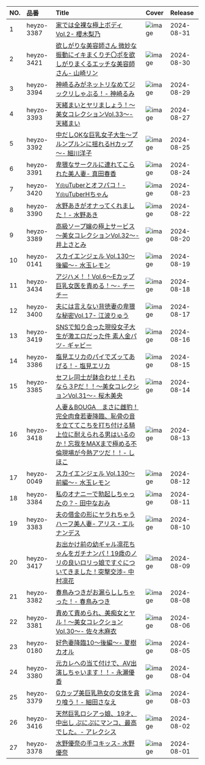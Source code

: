 |NO.|品番|Title|Cover|Release|
|:---|:---|:---|:---|:---|
1|heyzo-3387|[家では全裸な極上ボディVol.2- 櫻木梨乃](https://www.avmoive.top/index.php/archives/36480/)|![image](https://www.heyzo.com/contents/3000/3387/images/player_thumbnail.jpg)|2024-08-31
2|heyzo-3421|[欲しがりな美容師さん 微妙な振動にイキまくりチ〇ポを欲しがりまくるエッチな美容師さん- 山崎リン](https://www.avmoive.top/index.php/archives/36481/)|![image](https://www.heyzo.com/contents/3000/3421/images/player_thumbnail.jpg)|2024-08-30
3|heyzo-3394|[神崎るみがネットリなめてジックリしゃぶる！- 神崎るみ](https://www.avmoive.top/index.php/archives/36482/)|![image](https://www.heyzo.com/contents/3000/3394/images/player_thumbnail.jpg)|2024-08-29
4|heyzo-3393|[天緒まいとヤリましょう！～美女コレクションVol.33～- 天緒まい](https://www.avmoive.top/index.php/archives/36483/)|![image](https://www.heyzo.com/contents/3000/3393/images/player_thumbnail.jpg)|2024-08-27
5|heyzo-3392|[中だしOKな巨乳女子大生～プルンプルンに揺れるHカップ～- 細川洋子](https://www.avmoive.top/index.php/archives/36484/)|![image](https://www.heyzo.com/contents/3000/3392/images/player_thumbnail.jpg)|2024-08-25
6|heyzo-3391|[卑猥なサークルに連れてこられた美人妻- 真田春香](https://www.avmoive.top/index.php/archives/36485/)|![image](https://www.heyzo.com/contents/3000/3391/images/player_thumbnail.jpg)|2024-08-24
7|heyzo-3420|[Y◎uTuberとオフパコ！- Y◎uTuberHちゃん](https://www.avmoive.top/index.php/archives/36486/)|![image](https://www.heyzo.com/contents/3000/3420/images/player_thumbnail.jpg)|2024-08-23
8|heyzo-3390|[水野あきがオナってくれました！- 水野あき](https://www.avmoive.top/index.php/archives/36487/)|![image](https://www.heyzo.com/contents/3000/3390/images/player_thumbnail.jpg)|2024-08-22
9|heyzo-3389|[高級ソープ嬢の極上サービス～美女コレクションVol.32～- 井上さとみ](https://www.avmoive.top/index.php/archives/36488/)|![image](https://www.heyzo.com/contents/3000/3389/images/player_thumbnail.jpg)|2024-08-20
10|heyzo-0141|[スカイエンジェル Vol.130～後編～- 水玉レモン](https://www.avmoive.top/index.php/archives/36489/)|![image](https://www.heyzo.com/contents/3000/0141/images/player_thumbnail.jpg)|2024-08-19
11|heyzo-3434|[アジハメ！！Vol.6～Eカップ巨乳女医を責める！～- チーチー](https://www.avmoive.top/index.php/archives/36490/)|![image](https://www.heyzo.com/contents/3000/3434/images/player_thumbnail.jpg)|2024-08-18
12|heyzo-3400|[夫には言えない背徳妻の卑猥な秘密Vol.17- 江波りゅう](https://www.avmoive.top/index.php/archives/36491/)|![image](https://www.heyzo.com/contents/3000/3400/images/player_thumbnail.jpg)|2024-08-17
13|heyzo-3419|[SNSで知り合った現役女子大生が激エロだった件 素人金パツ- ギャビー](https://www.avmoive.top/index.php/archives/36492/)|![image](https://www.heyzo.com/contents/3000/3419/images/player_thumbnail.jpg)|2024-08-16
14|heyzo-3386|[塩見エリカのパイでズッてあげる！- 塩見エリカ](https://www.avmoive.top/index.php/archives/36493/)|![image](https://www.heyzo.com/contents/3000/3386/images/player_thumbnail.jpg)|2024-08-15
15|heyzo-3385|[セフレ同士が鉢合わせ！それなら３Pだ！！～美女コレクションVol.31～- 桜木美央](https://www.avmoive.top/index.php/archives/36494/)|![image](https://www.heyzo.com/contents/3000/3385/images/player_thumbnail.jpg)|2024-08-14
16|heyzo-3418|[人妻＆BOUGA　まさに雌豹！完全肉食若妻降臨、恥骨の音を立ててこちを打ち付ける騎上位に耐えられる男はいるのか！忘我をMAXまで極める不倫現場が今熱アツだ！！- しほこ](https://www.avmoive.top/index.php/archives/36495/)|![image](https://www.heyzo.com/contents/3000/3418/images/player_thumbnail.jpg)|2024-08-13
17|heyzo-0049|[スカイエンジェル Vol.130～前編～- 水玉レモン](https://www.avmoive.top/index.php/archives/36496/)|![image](https://www.heyzo.com/contents/3000/0049/images/player_thumbnail.jpg)|2024-08-12
18|heyzo-3384|[私のオナニーで勃起しちゃったの？- 田中なおみ](https://www.avmoive.top/index.php/archives/36497/)|![image](https://www.heyzo.com/contents/3000/3384/images/player_thumbnail.jpg)|2024-08-11
19|heyzo-3383|[夫の借金の形にヤラれちゃうハーフ美人妻- アリス・エルナンデス](https://www.avmoive.top/index.php/archives/36498/)|![image](https://www.heyzo.com/contents/3000/3383/images/player_thumbnail.jpg)|2024-08-10
20|heyzo-3417|[お出かけ前の幼ギャル凛花ちゃんをガチナンパ！19歳のノリの良いロリっ娘ですぐについてきました！突撃交渉- 中村凛花](https://www.avmoive.top/index.php/archives/36499/)|![image](https://www.heyzo.com/contents/3000/3417/images/player_thumbnail.jpg)|2024-08-09
21|heyzo-3382|[春鳥みつきがお漏らししちゃった！- 春鳥みつき](https://www.avmoive.top/index.php/archives/36500/)|![image](https://www.heyzo.com/contents/3000/3382/images/player_thumbnail.jpg)|2024-08-08
22|heyzo-3381|[責めて責められ、美痴女とヤル！～美女コレクションVol.30～- 佐々木麻衣](https://www.avmoive.top/index.php/archives/36501/)|![image](https://www.heyzo.com/contents/3000/3381/images/player_thumbnail.jpg)|2024-08-06
23|heyzo-0180|[好色妻降臨10～後編～- 夏樹カオル](https://www.avmoive.top/index.php/archives/36502/)|![image](https://www.heyzo.com/contents/3000/0180/images/player_thumbnail.jpg)|2024-08-05
24|heyzo-3380|[元カレへの当て付けで、AV出演しちゃいます！！- 永瀬優香](https://www.avmoive.top/index.php/archives/36503/)|![image](https://www.heyzo.com/contents/3000/3380/images/player_thumbnail.jpg)|2024-08-04
25|heyzo-3379|[Gカップ美巨乳熟女の女体を貪り喰う！- 細田さなえ](https://www.avmoive.top/index.php/archives/36504/)|![image](https://www.heyzo.com/contents/3000/3379/images/player_thumbnail.jpg)|2024-08-03
26|heyzo-3416|[天然巨乳ロシアっ娘、19才、中出し ぷにぷにマンコ、最高でした。- アレクシス](https://www.avmoive.top/index.php/archives/36505/)|![image](https://www.heyzo.com/contents/3000/3416/images/player_thumbnail.jpg)|2024-08-02
27|heyzo-3378|[水野優奈の手コキッス- 水野優奈](https://www.avmoive.top/index.php/archives/36506/)|![image](https://www.heyzo.com/contents/3000/3378/images/player_thumbnail.jpg)|2024-08-01